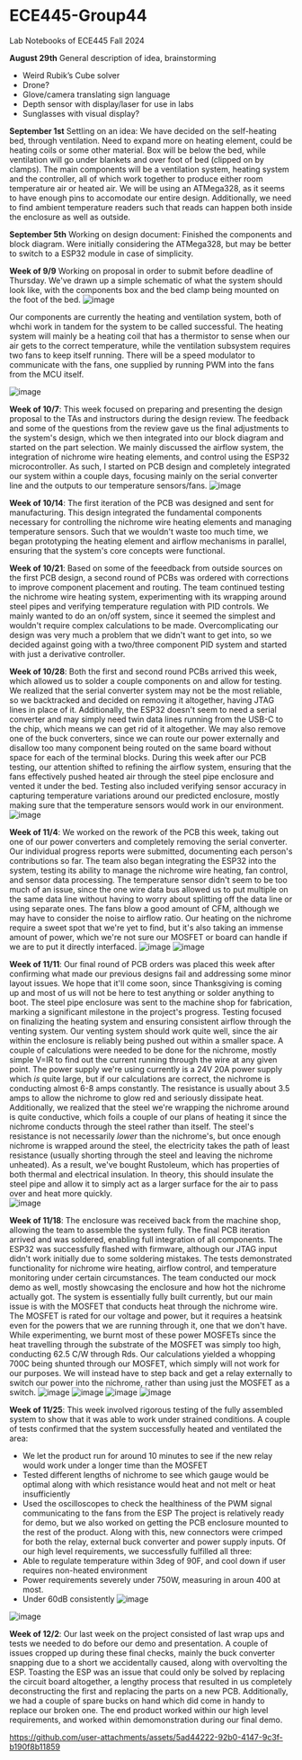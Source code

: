 # ECE445-Group44
Lab Notebooks of ECE445 Fall 2024 

**August 29th**
General description of idea, brainstorming
- Weird Rubik’s Cube solver
- Drone?
- Glove/camera translating sign language
- Depth sensor with display/laser for use in labs
- Sunglasses with visual display?

**September 1st**
Settling on an idea:
We have decided on the self-heating bed, through ventilation. Need to expand more on heating element, could be heating coils or some other material. Box will be below the bed, while ventilation will go under blankets and over foot of bed (clipped on by clamps). The main components will be a ventilation system, heating system and the controller, all of which work together to produce either room temperature air or heated air. We will be using an ATMega328, as it seems to have enough pins to accomodate our entire design. Additionally, we need to find ambient temperature readers such that reads can happen both inside the enclosure as well as outside.

**September 5th**
Working on design document:
Finished the components and block diagram. Were initially considering the ATMega328, but may be better to switch to a ESP32 module in case of simplicity.

**Week of 9/9**
Working on proposal in order to submit before deadline of Thursday. We've drawn up a simple schematic of what the system should look like, with the components box and the bed clamp being mounted on the foot of the bed.
![image](https://github.com/user-attachments/assets/9f151fe5-813a-4cf1-a9de-f5f05e997b6b)

Our components are currently the heating and ventilation system, both of whchi work in tandem for the system to be called successful. The heating system will mainly be a heating coil that has a thermistor to sense when our air gets to the correct temperature, while the ventilation subsystem requires two fans to keep itself running. There will be a speed modulator to communicate with the fans, one supplied by running PWM into the fans from the MCU itself.

![image](https://github.com/user-attachments/assets/f80e0a53-0fac-49a9-810d-9f68b52080c1)

**Week of 10/7**:
This week focused on preparing and presenting the design proposal to the TAs and instructors during the design review. The feedback and some of the questions from the review gave us the final adjustments to the system's design, which we then integrated into our block diagram and started on the part selection. We mainly discussed the airflow system, the integration of nichrome wire heating elements, and control using the ESP32 microcontroller. As such, I started on PCB design and completely integrated our system within a couple days, focusing mainly on the serial converter line and the outputs to our temperature sensors/fans. 
![image](https://github.com/user-attachments/assets/45bb87a7-b958-4705-9213-b734cad855d8)


**Week of 10/14**:
The first iteration of the PCB was designed and sent for manufacturing. This design integrated the fundamental components necessary for controlling the nichrome wire heating elements and managing temperature sensors. Such that we wouldn't waste too much time, we began prototyping the heating element and airflow mechanisms in parallel, ensuring that the system's core concepts were functional.

**Week of 10/21**:
Based on some of the feeedback from outside sources on the first PCB design, a second round of PCBs was ordered with corrections to improve component placement and routing. The team continued testing the nichrome wire heating system, experimenting with its wrapping around steel pipes and verifying temperature regulation with PID controls. We mainly wanted to do an on/off system, since it seemed the simplest and wouldn't require complex calculations to be made. Overcomplicating our design was very much a problem that we didn't want to get into, so we decided against going with a two/three component PID system and started with just a derivative controller. 

**Week of 10/28**:
Both the first and second round PCBs arrived this week, which allowed us to solder a couple components on and allow for testing. We realized that the serial converter system may not be the most reliable, so we backtracked and decided on removing it altogether, having JTAG lines in place of it. Additionally, the ESP32 doesn't seem to need a serial converter and may simply need twin data lines running from the USB-C to the chip, which means we can get rid of it altogether. We may also remove one of the buck converters, since we can route our power externally and disallow too many component being routed on the same board without space for each of the terminal blocks. During this week after our PCB testing, our attention shifted to refining the airflow system, ensuring that the fans effectively pushed heated air through the steel pipe enclosure and vented it under the bed. Testing also included verifying sensor accuracy in capturing temperature variations around our predicted enclosure, mostly making sure that the temperature sensors would work in our environment.
![image](https://github.com/user-attachments/assets/fff8ba88-73b5-4d7e-8610-09dddeebba8e)


**Week of 11/4**:
We worked on the rework of the PCB this week, taking out one of our power converters and completely removing the serial converter. Our individual progress reports were submitted, documenting each person's contributions so far. The team also began integrating the ESP32 into the system, testing its ability to manage the nichrome wire heating, fan control, and sensor data processing. The temperature sensor didn't seem to be too much of an issue, since the one wire data bus allowed us to put multiple on the same data line without having to worry about splitting off the data line or using separate ones. The fans blow a good amount of CFM, although we may have to consider the noise to airflow ratio. Our heating on the nichrome require a sweet spot that we're yet to find, but it's also taking an immense amount of power, which we're not sure our MOSFET or board can handle if we are to put it directly interfaced.
![image](https://github.com/user-attachments/assets/de669739-a89c-477b-8af1-214fab02829f)
![image](https://github.com/user-attachments/assets/2e798c36-b2d8-4b54-bce6-28fa6c7df591)



**Week of 11/11**:
Our final round of PCB orders was placed this week after confirming what made our previous designs fail and addressing some minor layout issues. We hope that it'll come soon, since Thanksgiving is coming up and most of us will not be here to test anything or solder anything to boot. The steel pipe enclosure was sent to the machine shop for fabrication, marking a significant milestone in the project's progress. Testing focused on finalizing the heating system and ensuring consistent airflow through the venting system. Our venting system should work quite well, since the air within the enclosure is reliably being pushed out within a smaller space. A couple of calculations were needed to be done for the nichrome, mostly simple V=IR to find out the current running through the wire at any given point. The power supply we're using currently is a 24V 20A power supply which _is_ quite large, but if our calculations are correct, the nichrome is conducting almost 6-8 amps constantly. The resistance is usually about 3.5 amps to allow the nichrome to glow red and seriously dissipate heat. Additionally, we realized that the steel we're wrapping the nichrome around is quite conductive, which foils a couple of our plans of heating it since the nichrome conducts through the steel rather than itself. The steel's resistance is not necessarily _lower_ than the nichrome's, but once enough nichrome is wrapped around the steel, the electricity takes the path of least resistance (usually shorting through the steel and leaving the nichrome unheated). As a result, we've bought Rustoleum, which has properties of both thermal and electrical insulation. In theory, this should insulate the steel pipe and allow it to simply act as a larger surface for the air to pass over and heat more quickly.  
![image](https://github.com/user-attachments/assets/6d38ba03-4734-4322-bd8e-2e6c59d43db4)


**Week of 11/18**:
The enclosure was received back from the machine shop, allowing the team to assemble the system fully. The final PCB iteration arrived and was soldered, enabling full integration of all components. The ESP32 was successfully flashed with firmware, although our JTAG input didn't work initially due to some soldering mistakes. The tests demonstrated functionality for nichrome wire heating, airflow control, and temperature monitoring under certain circumstances. The team conducted our mock demo as well, mostly showcasing the enclosure and how hot the nichrome actually got. The system is essentially fully built currently, but our main issue is with the MOSFET that conducts heat through the nichrome wire. The MOSFET is rated for our voltage and power, but it requires a heatsink even for the powers that we are running through it, one that we don't have. While experimenting, we burnt most of these power MOSFETs since the heat travelling through the substrate of the MOSFET was simply too high, conducting 62.5 C/W through Rds. Our calculations yielded a whopping 700C being shunted through our MOSFET, which simply will not work for our purposes. We will instead have to step back and get a relay externally to switch our power into the nichrome, rather than using just the MOSFET as a switch.
![image](https://github.com/user-attachments/assets/95906402-552d-4da0-a268-0b09dd80be5e)
![image](https://github.com/user-attachments/assets/5a1c5cee-07b9-43a6-a62e-4de97e3e33cc)
![image](https://github.com/user-attachments/assets/d6610a46-8f88-4107-a561-31d747f31205)
![image](https://github.com/user-attachments/assets/fb6706f5-f4d9-4d83-8669-627afeb79df3)


**Week of 11/25**:
This week involved rigorous testing of the fully assembled system to show that it was able to work under strained conditions. A couple of tests confirmed that the system successfully heated and ventilated the area:
- We let the product run for around 10 minutes to see if the new relay would work under a longer time than the MOSFET
- Tested different lengths of nichrome to see which gauge would be optimal along with which resistance would heat and not melt or heat insufficiently
- Used the oscilloscopes to check the healthiness of the PWM signal communicating to the fans from the ESP
The project is relatively ready for demo, but we also worked on getting the PCB enclosure mounted to the rest of the product. Along with this, new connectors were crimped for both the relay, external buck converter and power supply inputs. Of our high level requirements, we successfully fulfilled all three:
- Able to regulate temperature within 3deg of 90F, and cool down if user requires non-heated environment
- Power requirements severely under 750W, measuring in aroun 400 at most.
- Under 60dB consistently
![image](https://github.com/user-attachments/assets/8e5ff1bc-fd26-4dfe-938b-6b512e336c36)

![image](https://github.com/user-attachments/assets/33758218-0c50-42eb-ae0f-318532051c01)

 **Week of 12/2**:
Our last week on the project consisted of last wrap ups and tests we needed to do before our demo and presentation. A couple of issues cropped up during these final checks, mainly the buck converter snapping due to a short we accidentally caused, along with overvolting the ESP. Toasting the ESP was an issue that could only be solved by replacing the circuit board altogether, a lengthy process that resulted in us completely deconstructing the first and replacing the parts on a new PCB. Additionally, we had a couple of spare bucks on hand which did come in handy to replace our broken one. The end product worked within our high level requirements, and worked within demomonstration during our final demo.

https://github.com/user-attachments/assets/5ad44222-92b0-4147-9c3f-b190f8b11859


